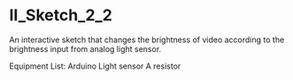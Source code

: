 # II_Sketch_2_2
An interactive sketch that changes the brightness of video according to the brightness input from analog light sensor.

Equipment List:
Arduino
Light sensor
A resistor
